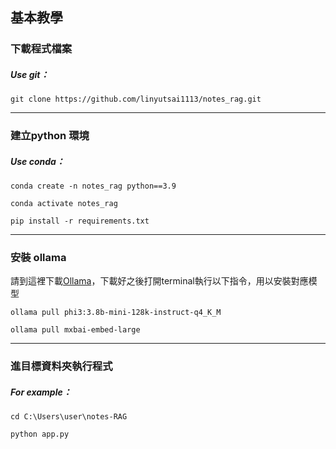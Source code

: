## 基本教學



### 下載程式檔案

##### Use git：

`git clone https://github.com/linyutsai1113/notes_rag.git`

---



### 建立python 環境

##### Use conda：

`conda create -n notes_rag python==3.9`

`conda activate notes_rag`

`pip install -r requirements.txt`

---




### 安裝 ollama

請到這裡下載[Ollama](https://www.ollama.com/)，下載好之後打開terminal執行以下指令，用以安裝對應模型

`ollama pull phi3:3.8b-mini-128k-instruct-q4_K_M`

`ollama pull mxbai-embed-large`

---



### 進目標資料夾執行程式

##### For example：

`cd C:\Users\user\notes-RAG`

`python app.py`
